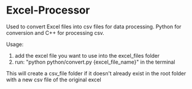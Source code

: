 # Excel-Processor
Used to convert Excel files into csv files for data processing. Python for conversion and C++ for processing csv.

Usage:
1. add the excel file you want to use into the excel_files folder
2. run: "python python/convert.py {excel_file_name}" in the terminal

This will create a csv_file folder if it doesn't already exist in the root folder with a new csv file of the original excel
